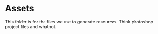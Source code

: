# Assets

This folder is for the files we use to generate resources.
Think photoshop project files and whatnot.
